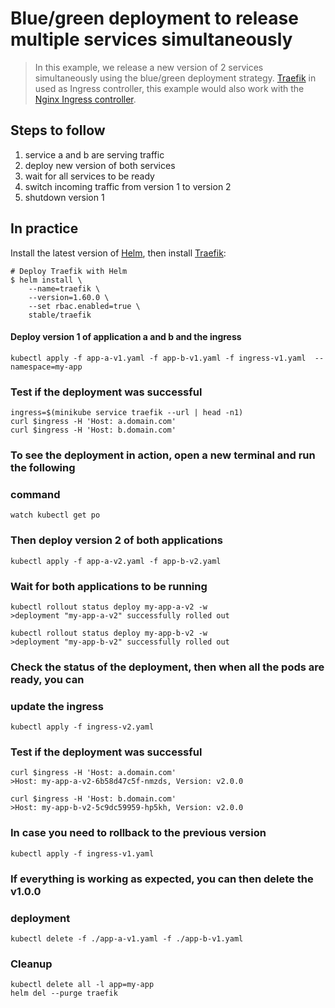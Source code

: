 Blue/green deployment to release multiple services simultaneously
=================================================================

> In this example, we release a new version of 2 services simultaneously using
the blue/green deployment strategy. [Traefik](https://traefik.io) in used as
Ingress controller, this example would also work with the
[Nginx Ingress controller](https://github.com/kubernetes/ingress-nginx).

## Steps to follow

1. service a and b are serving traffic
1. deploy new version of both services
1. wait for all services to be ready
1. switch incoming traffic from version 1 to version 2
1. shutdown version 1

## In practice

Install the latest version of
[Helm](https://docs.helm.sh/using_helm/#installing-helm), then install
[Traefik](https://traefik.io/):

```console
# Deploy Traefik with Helm
$ helm install \
    --name=traefik \
    --version=1.60.0 \
    --set rbac.enabled=true \
    stable/traefik
```

#### Deploy version 1 of application a and b and the ingress

```console
kubectl apply -f app-a-v1.yaml -f app-b-v1.yaml -f ingress-v1.yaml  --namespace=my-app
```


### Test if the deployment was successful

```console
ingress=$(minikube service traefik --url | head -n1)
curl $ingress -H 'Host: a.domain.com'
curl $ingress -H 'Host: b.domain.com'
```

### To see the deployment in action, open a new terminal and run the following
### command

```console
watch kubectl get po
```

### Then deploy version 2 of both applications

```console
kubectl apply -f app-a-v2.yaml -f app-b-v2.yaml
```

### Wait for both applications to be running

```console
kubectl rollout status deploy my-app-a-v2 -w
>deployment "my-app-a-v2" successfully rolled out

kubectl rollout status deploy my-app-b-v2 -w
>deployment "my-app-b-v2" successfully rolled out
```

### Check the status of the deployment, then when all the pods are ready, you can
### update the ingress

```console
kubectl apply -f ingress-v2.yaml
```

### Test if the deployment was successful

```console
curl $ingress -H 'Host: a.domain.com'
>Host: my-app-a-v2-6b58d47c5f-nmzds, Version: v2.0.0

curl $ingress -H 'Host: b.domain.com'
>Host: my-app-b-v2-5c9dc59959-hp5kh, Version: v2.0.0
```

### In case you need to rollback to the previous version

```console
kubectl apply -f ingress-v1.yaml
```

### If everything is working as expected, you can then delete the v1.0.0
### deployment

```console
kubectl delete -f ./app-a-v1.yaml -f ./app-b-v1.yaml
```

### Cleanup

```console
kubectl delete all -l app=my-app
helm del --purge traefik
```
